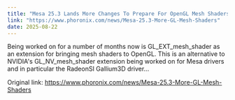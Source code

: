 ```yaml
---
title: "Mesa 25.3 Lands More Changes To Prepare For OpenGL Mesh Shaders"
link: "https://www.phoronix.com/news/Mesa-25.3-More-GL-Mesh-Shaders"
date: 2025-08-22
---
```


Being worked on for a number of months now is GL_EXT_mesh_shader as an extension for bringing mesh shaders to OpenGL. This is an alternative to NVIDIA's GL_NV_mesh_shader extension being worked on for Mesa drivers and in particular the RadeonSI Gallium3D driver...

Original link: https://www.phoronix.com/news/Mesa-25.3-More-GL-Mesh-Shaders